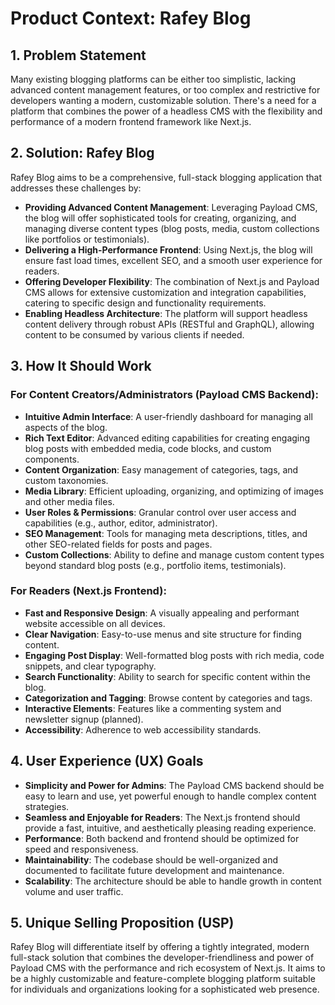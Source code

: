# Product Context: Rafey Blog

## 1. Problem Statement

Many existing blogging platforms can be either too simplistic, lacking advanced content management features, or too complex and restrictive for developers wanting a modern, customizable solution. There's a need for a platform that combines the power of a headless CMS with the flexibility and performance of a modern frontend framework like Next.js.

## 2. Solution: Rafey Blog

Rafey Blog aims to be a comprehensive, full-stack blogging application that addresses these challenges by:

*   **Providing Advanced Content Management**: Leveraging Payload CMS, the blog will offer sophisticated tools for creating, organizing, and managing diverse content types (blog posts, media, custom collections like portfolios or testimonials).
*   **Delivering a High-Performance Frontend**: Using Next.js, the blog will ensure fast load times, excellent SEO, and a smooth user experience for readers.
*   **Offering Developer Flexibility**: The combination of Next.js and Payload CMS allows for extensive customization and integration capabilities, catering to specific design and functionality requirements.
*   **Enabling Headless Architecture**: The platform will support headless content delivery through robust APIs (RESTful and GraphQL), allowing content to be consumed by various clients if needed.

## 3. How It Should Work

### For Content Creators/Administrators (Payload CMS Backend):

*   **Intuitive Admin Interface**: A user-friendly dashboard for managing all aspects of the blog.
*   **Rich Text Editor**: Advanced editing capabilities for creating engaging blog posts with embedded media, code blocks, and custom components.
*   **Content Organization**: Easy management of categories, tags, and custom taxonomies.
*   **Media Library**: Efficient uploading, organizing, and optimizing of images and other media files.
*   **User Roles & Permissions**: Granular control over user access and capabilities (e.g., author, editor, administrator).
*   **SEO Management**: Tools for managing meta descriptions, titles, and other SEO-related fields for posts and pages.
*   **Custom Collections**: Ability to define and manage custom content types beyond standard blog posts (e.g., portfolio items, testimonials).

### For Readers (Next.js Frontend):

*   **Fast and Responsive Design**: A visually appealing and performant website accessible on all devices.
*   **Clear Navigation**: Easy-to-use menus and site structure for finding content.
*   **Engaging Post Display**: Well-formatted blog posts with rich media, code snippets, and clear typography.
*   **Search Functionality**: Ability to search for specific content within the blog.
*   **Categorization and Tagging**: Browse content by categories and tags.
*   **Interactive Elements**: Features like a commenting system and newsletter signup (planned).
*   **Accessibility**: Adherence to web accessibility standards.

## 4. User Experience (UX) Goals

*   **Simplicity and Power for Admins**: The Payload CMS backend should be easy to learn and use, yet powerful enough to handle complex content strategies.
*   **Seamless and Enjoyable for Readers**: The Next.js frontend should provide a fast, intuitive, and aesthetically pleasing reading experience.
*   **Performance**: Both backend and frontend should be optimized for speed and responsiveness.
*   **Maintainability**: The codebase should be well-organized and documented to facilitate future development and maintenance.
*   **Scalability**: The architecture should be able to handle growth in content volume and user traffic.

## 5. Unique Selling Proposition (USP)

Rafey Blog will differentiate itself by offering a tightly integrated, modern full-stack solution that combines the developer-friendliness and power of Payload CMS with the performance and rich ecosystem of Next.js. It aims to be a highly customizable and feature-complete blogging platform suitable for individuals and organizations looking for a sophisticated web presence.